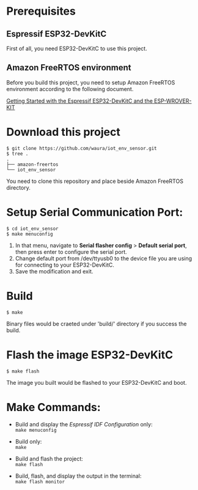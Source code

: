 

# Prerequisites

## Espressif ESP32-DevKitC 
First of all, you need ESP32-DevKitC to use this project.

## Amazon FreeRTOS environment
Before you build this project, you need to setup Amazon FreeRTOS environment according to the following document.

[Getting Started with the Espressif ESP32-DevKitC and the ESP-WROVER-KIT](
https://docs.aws.amazon.com/freertos/latest/userguide/getting_started_espressif.html)

# Download this project

```
$ git clone https://github.com/waura/iot_env_sensor.git
$ tree .
.
├── amazon-freertos
└── iot_env_sensor
```

You need to clone this repository and place beside Amazon FreeRTOS directory.

# Setup Serial Communication Port:

```
$ cd iot_env_sensor
$ make menuconfig
```

1. In that menu, navigate to **Serial flasher config** > **Default serial port**, then press enter to configure the serial port.
2. Change default port from /dev/ttyusb0 to the device file you are using for connecting to your ESP32-DevKitC.
3. Save the modification and exit.

# Build

```
$ make 
```

Binary files would be craeted under 'build/' directory if you success the build.

# Flash the image ESP32-DevKitC 

```
$ make flash
```

The image you built would be flashed to your ESP32-DevKitC and boot.

# Make Commands:

- Build and display the *Espressif IDF Configuration* only:   
  `make menuconfig`
    
- Build only:  
  `make`  
    
- Build and flash the project:  
  `make flash`  
    
- Build, flash, and display the output in the terminal:  
  `make flash monitor`  
